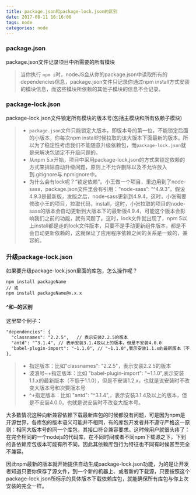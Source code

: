 ```yaml
---
title: package.json和package-lock.json的区别
date: 2017-08-11 16:16:00
tags: node
categories: node
---
```

### package.json
package.json文件记录项目中所需要的所有模块

> 当你执行 `npm i`时，nodeJS会从你的package.json中读取所有的dependencies信息，package.json文件只记录你通过npm install方式安装的模块信息，而这些模块所依赖的其他子模块的信息不会记录。

### package-lock.json
package-lock.json文件锁定所有模块的版本号(包括主模块和所有依赖子模块)

> * `package.json`文件只能锁定大版本，即版本号的第一位，不能锁定后面的小版本，你每次npm install时候拉取的该大版本下面最新的版本。所以为了稳定性考虑我们不能随意升级依赖包，而`package-lock.json`就是来解决包锁定不升级问题的。
> * 从npm 5.x开始，项目中采用package-lock.json的方式来锁定依赖的方式来排除自动升级问题，原则上不允许删除以及不允许放入到.gitignore与.npmignore中。
> * 为什么会有lock呢？“锁定依赖”。小王做一个项目，里边用到了node-sass，package.json文件里会有引用：“node-sass”: “^4.9.3”，假设4.9.3是最新版，发版之后，node-sass更新到4.9.4，这时，小张需要修改小王的项目，拉取代码，install，这时，小张拉取的项目的node-sass的版本会自动更新到大版本下的最新版4.9.4，可能这个版本会影响我们之前的功能，就有问题了。这时，lock文件就出现了，npm 5以上install都是走的lock文件版本，只要不是手动更新组件版本，都是不会自动更新依赖的，这就保证了应用程序依赖之间的关系是一致的，兼容的。



### 升级package-lock.json
如果要升级package-lock.json里面的库包，怎么操作呢？
```
npm install packageName 
// 或 
npm install packageName@x.x.x
```

#### ^和~的区别
这里举个例子：
```html
"dependencies": {
  "classnames": "2.2.5",   // 表示安装2.2.5的版本
  "antd": "^3.1.4", // 表示安装3.1.4及以上的版本，但是不安装4.0.0
  "babel-plugin-import": "~1.1.0", // "~1.1.0",表示安装1.1.x的最新版本（不低于1.1.0），但是不安装1.2.x
},
```
> * 指定版本：比如"classnames": "2.2.5"，表示安装2.2.5的版本
> * 波浪号~+指定版本：比如 "babel-plugin-import": "~1.1.0",表示安装1.1.x的最新版本（不低于1.1.0），但是不安装1.2.x，也就是说安装时不改变大版本号和次要版本号
> * ^+指定版本：比如 "antd": "^3.1.4",，表示安装3.1.4及以上的版本，但是不安装4.0.0，也就是说安装时不改变大版本号。 

大多数情况这种向新兼容依赖下载最新库包的时候都没有问题，可是因为npm是开源世界，各库包的版本语义可能并不相同，有的库包开发者并不遵守严格这一原则：相同大版本号的同一个库包，其接口符合兼容要求。这时候用户就很头疼了：在完全相同的一个nodejs的代码库，在不同时间或者不同npm下载源之下，下到的各依赖库包版本可能有所不同，因此其依赖库包行为特征也不同有时候甚至完全不兼容。

因此npm最新的版本就开始提供自动生成package-lock.json功能，为的是让开发者知道只要你保存了源文件，到一个新的机器上、或者新的下载源，只要按照这个package-lock.json所标示的具体版本下载依赖库包，就能确保所有库包与你上次安装的完全一样。